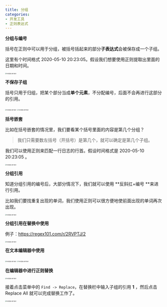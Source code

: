 ```yaml
---
title: 分组
categories: 
- 开发工具
- 正则表达式
---
```


**分组与编号**

括号在正则中可以用于分组，被括号括起来的部分**子表达式**会被保存成一个子组。

这里有个时间格式 2020-05-10 20:23:05。假设我们想要使用正则提取出里面的日期和时间。

<img src="https://img-blog.csdnimg.cn/8920fc6d38c14271ae36dc050917077e.png?x-oss-process=image/watermark,type_d3F5LXplbmhlaQ,shadow_50,text_Q1NETiBA5pyI5Ly06aOe6bG8,size_20,color_FFFFFF,t_70,g_se,x_16" alt="在这里插入图片描述" style="zoom:25%;" />

**不保存子组**

括号只用于归组，把某个部分当成**单个元素**，不分配编号，后面不会再进行这部分的引用。

<img src="https://img-blog.csdnimg.cn/f4a63d9b7fe94502bad456725d4a59d1.png?x-oss-process=image/watermark,type_d3F5LXplbmhlaQ,shadow_50,text_Q1NETiBA5pyI5Ly06aOe6bG8,size_20,color_FFFFFF,t_70,g_se,x_16" alt="在这里插入图片描述" style="zoom:25%;" />

<img src="https://img-blog.csdnimg.cn/55a635fde2574df4b28c3272895b8d66.png?x-oss-process=image/watermark,type_d3F5LXplbmhlaQ,shadow_50,text_Q1NETiBA5pyI5Ly06aOe6bG8,size_20,color_FFFFFF,t_70,g_se,x_16" alt="在这里插入图片描述" style="zoom:25%;" />

**括号嵌套**

比如在括号嵌套的情况里，我们要看某个括号里面的内容是第几个分组？

> 我们只需要数左括号（开括号）是第几个，就可以确定是第几个子组。

我们可以使用正则来匹配一行日志的行首。假设时间格式是 2020-05-10 20:23:05 。

<img src="https://img-blog.csdnimg.cn/336a9a31b5134de19fbe63bebd27aae3.png?x-oss-process=image/watermark,type_d3F5LXplbmhlaQ,shadow_50,text_Q1NETiBA5pyI5Ly06aOe6bG8,size_20,color_FFFFFF,t_70,g_se,x_16" alt="在这里插入图片描述" style="zoom:25%;" />

**分组引用**

知道分组引用的编号后，大部分情况下，我们就可以使用 **反斜扛+编号 **来进行引用。

比如我们要找重复出现的单词，我们使用正则可以很方便地使前面出现的单词再次出现。

<img src="https://img-blog.csdnimg.cn/e4ef895e43a04c699ae6797b3ccb6d5a.png?x-oss-process=image/watermark,type_d3F5LXplbmhlaQ,shadow_50,text_Q1NETiBA5pyI5Ly06aOe6bG8,size_20,color_FFFFFF,t_70,g_se,x_16" alt="在这里插入图片描述" style="zoom:25%;" />

**分组引用在替换中使用**

例子：https://regex101.com/r/2RVPTJ/2

<img src="https://img-blog.csdnimg.cn/65fa90a2c95f4d0e9fa699ce3b083a0e.png?x-oss-process=image/watermark,type_d3F5LXplbmhlaQ,shadow_50,text_Q1NETiBA5pyI5Ly06aOe6bG8,size_20,color_FFFFFF,t_70,g_se,x_16" alt="在这里插入图片描述" style="zoom:25%;" />

**在文本编辑器中使用**

<img src="https://img-blog.csdnimg.cn/8b43981e13c2400b80c610d1c9a2737b.png?x-oss-process=image/watermark,type_d3F5LXplbmhlaQ,shadow_50,text_Q1NETiBA5pyI5Ly06aOe6bG8,size_20,color_FFFFFF,t_70,g_se,x_16" alt="在这里插入图片描述" style="zoom:25%;" />

<img src="https://img-blog.csdnimg.cn/ff2725da49814fa8af00dfbaa98b100e.png?x-oss-process=image/watermark,type_d3F5LXplbmhlaQ,shadow_50,text_Q1NETiBA5pyI5Ly06aOe6bG8,size_20,color_FFFFFF,t_70,g_se,x_16" alt="在这里插入图片描述" style="zoom:25%;" />

**在编辑器中进行正则替换**

<img src="https://img-blog.csdnimg.cn/8b728253ea9e4168b37a77cf0cdd86f4.png?x-oss-process=image/watermark,type_d3F5LXplbmhlaQ,shadow_50,text_Q1NETiBA5pyI5Ly06aOe6bG8,size_20,color_FFFFFF,t_70,g_se,x_16" alt="在这里插入图片描述" style="zoom:25%;" />

接着点击菜单中的 `Find -> Replace`，在替换栏中输入子组的引用 **1** ，然后点击 Replace All 就可以完成替换工作了。

<img src="https://img-blog.csdnimg.cn/44f51ad91c96401ea14a80109b944250.png?x-oss-process=image/watermark,type_d3F5LXplbmhlaQ,shadow_50,text_Q1NETiBA5pyI5Ly06aOe6bG8,size_20,color_FFFFFF,t_70,g_se,x_16" alt="在这里插入图片描述" style="zoom:25%;" />